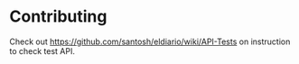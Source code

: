 # Contributing

Check out <https://github.com/santosh/eldiario/wiki/API-Tests> on instruction to check test API.
